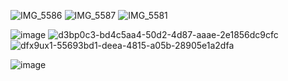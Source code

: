 ![IMG_5586](https://github.com/user-attachments/assets/d37a7ebf-816d-4dee-9e22-709e8046acfa)
![IMG_5587](https://github.com/user-attachments/assets/d564f681-75e9-4e50-ab2c-6a01f2902693)
![IMG_5581](https://github.com/user-attachments/assets/943afab3-1247-4f73-ae59-8c84bc9ef895)

![image](https://github.com/user-attachments/assets/93aa5a0c-a82f-4b41-854f-c6a7b4eb5b71)
![d3bp0c3-bd4c5aa4-50d2-4d87-aaae-2e1856dc9cfc](https://github.com/user-attachments/assets/11d59d9a-a2df-4de7-931e-820b20e53d1d)
![dfx9ux1-55693bd1-deea-4815-a05b-28905e1a2dfa](https://github.com/user-attachments/assets/1784a3fa-5273-4be2-be43-7d5a043e4448)

![image](https://github.com/user-attachments/assets/e8c765ea-7a08-4608-bd6c-b03ad601b9b6)






<!--
**sweetandkindgirl/sweetandkindgirl** is a ✨ _special_ ✨ repository because its `README.md` (this file) appears on your GitHub profile.

Here are some ideas to get you started:

- 🔭 I’m currently working on ...
- 🌱 I’m currently learning ...
- 👯 I’m looking to collaborate on ...
- 🤔 I’m looking for help with ...
- 💬 Ask me about ...
- 📫 How to reach me: ...
- 😄 Pronouns: ...
- ⚡ Fun fact: ...
-->
